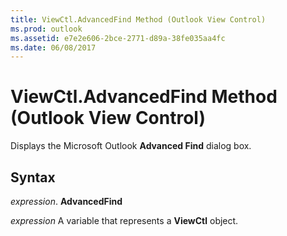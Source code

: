 ```yaml
---
title: ViewCtl.AdvancedFind Method (Outlook View Control)
ms.prod: outlook
ms.assetid: e7e2e606-2bce-2771-d89a-38fe035aa4fc
ms.date: 06/08/2017
---
```



# ViewCtl.AdvancedFind Method (Outlook View Control)

Displays the Microsoft Outlook  **Advanced Find** dialog box.


## Syntax

 _expression_. **AdvancedFind**

 _expression_ A variable that represents a  **ViewCtl** object.


